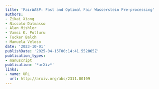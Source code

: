 ```yaml
---
title: 'FairWASP: Fast and Optimal Fair Wasserstein Pre-processing'
authors:
- Zikai Xiong
- Niccolò Dalmasso
- Alan Mishler
- Vamsi K. Potluru
- Tucker Balch
- Manuela Veloso
date: '2023-10-01'
publishDate: '2025-04-15T00:14:41.552865Z'
publication_types:
- manuscript
publication: '*arXiv*'
links:
- name: URL
  url: http://arxiv.org/abs/2311.00109
---
```

